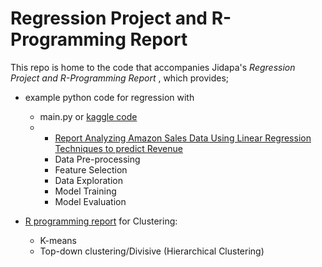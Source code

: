 # Regression Project and R-Programming Report

This repo is home to the code that accompanies Jidapa's *Regression Project and R-Programming Report* , which provides; 
- example python code for regression with
  - main.py or [kaggle code ](https://kaggle.com/code/jidapapooljan/linear-regression)
  - - [Report Analyzing Amazon Sales Data Using Linear Regression Techniques to predict Revenue](https://drive.google.com/file/d/13df-cyxd1Euuc4MXKd1Kq_72Iwz9TJtb/view?usp=sharing)
    - Data Pre-processing
    - Feature Selection
    - Data Exploration
    - Model Training
    - Model Evaluation
  
- [R programming report](https://drive.google.com/file/d/1wclGk0Xkr-Rs65Ma9oWk6xb1NlEf-m_Y/view?usp=sharing) for Clustering:
  - K-means
  - Top-down clustering/Divisive (Hierarchical Clustering) 

